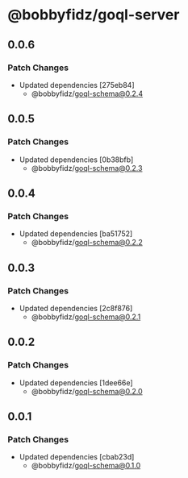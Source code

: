# @bobbyfidz/goql-server

## 0.0.6

### Patch Changes

- Updated dependencies [275eb84]
    - @bobbyfidz/goql-schema@0.2.4

## 0.0.5

### Patch Changes

- Updated dependencies [0b38bfb]
    - @bobbyfidz/goql-schema@0.2.3

## 0.0.4

### Patch Changes

- Updated dependencies [ba51752]
    - @bobbyfidz/goql-schema@0.2.2

## 0.0.3

### Patch Changes

- Updated dependencies [2c8f876]
    - @bobbyfidz/goql-schema@0.2.1

## 0.0.2

### Patch Changes

- Updated dependencies [1dee66e]
    - @bobbyfidz/goql-schema@0.2.0

## 0.0.1

### Patch Changes

- Updated dependencies [cbab23d]
    - @bobbyfidz/goql-schema@0.1.0
